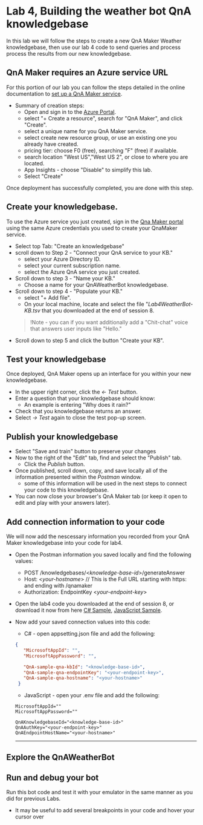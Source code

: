 # Lab 4, Building the weather bot QnA knowledgebase

In this lab we will follow the steps to create a new QnA Maker Weather knowledgebase, then use our lab 4 code to send queries and process process the results from our new knowledgebase. 

## QnA Maker requires an Azure service URL
For this portion of our lab you can follow the steps detailed in the online documentation to [set up a QnA Maker service](https://docs.microsoft.com/en-us/azure/cognitive-services/qnamaker/how-to/set-up-qnamaker-service-azure). 

* Summary of creation steps:
  - Open and sign in to the [Azure Portal](https://portal.azure.com/signin/index).
  - select "+ Create a resource", search for "QnA Maker", and click "Create".
  - select a unique name for you QnA Maker service.
  - select create new resource group, or use an existing one you already have created.
  - pricing tier: choose F0 (free), searching "F" (free) if available.
  - search location "West US","West US 2", or close to where you are located.
  - App Insights - choose "Disable" to simplify this lab.
  - Select "Create"

Once deployment has successfully completed, you are done with this step.

## Create your knowledgebase.
To use the Azure service you just created, sign in the [Qna Maker portal](https://qnamaker.ai/) using the same Azure credentials you used to create your QnaMaker service.
* Select top Tab: "Create an knowledgebase"
* scroll down to Step 2 - "Connect your QnA service to your KB."
  - select your Azure Directory ID.
  - select your current subscription name.
  - select the Azure QnA service you just created.
* Scroll down to step 3 - "Name your KB."
  - Choose a name for your QnAWeatherBot knowledgebase.
* Scroll down to step 4 - "Populate your KB."
  - select "+ Add file".
  - On your local machine, locate and select the file "_Lab4WeatherBot-KB.tsv_ that you downloaded at the end of session 8.
  >!Note - you can if you want additionally add a "Chit-chat" voice that answers user inputs like "Hello."
* Scroll down to step 5 and click the button "Create your KB".

## Test your knowledgebase
Once deployed, QnA Maker opens up an interface for you within your new knowledgebase.
* In the upper right corner, click the _<- Test_ button.
* Enter a question that your knowledgebase should know:
  - An example is entering "Why does it rain?"
* Check that you knowledgebase returns an answer.
* Select _-> Test_ again to close the test pop-up screen.

## Publish your knowledgebase
* Select "Save and train" button to preserve your changes
* Now to the right of the "Edit" tab, find and select the "Publish" tab.
  - Click the _Publish_ button.
* Once published, scroll down, copy, and save locally all of the information presented within the *Postman* window.
  - some of this information will be used in the next steps to connect your code to this knowledgebase.
* You can now close your browser's QnA Maker tab (or keep it open to edit and play with your answers later).

## Add connection information to your code
We will now add the nescessary information you recorded from your QnA Maker knowledgebase into your code for lab4.
* Open the Postman information you saved locally and find the following values:
  - POST /knowledgebases/<*knowledge-base-id*>/generateAnswer
  - Host: <*your-hostname*> // This is the Full URL starting with https: and ending with /qnamaker
  - Authorization: EndpointKey <*your-endpoint-key*>
* Open the lab4 code you downloaded at the end of session 8, or download it now from here [C# Sample](https://aka.ms/cs-qna), [JavaScript Sample](https://aka.ms/js-qna-sample).
* Now add your saved connection values into this code:
  - C# - open appsetting.json file and add the following:
  ``` JSON
  {
     "MicrosoftAppId": "",
     "MicrosoftAppPassword": "",
  
     "QnA-sample-qna-kbId": "<knowledge-base-id>",
     "QnA-sample-qna-endpointKey": "<your-endpoint-key>",
     "QnA-sample-qna-hostname": "<your-hostname>"
   }
   ```
   
   - JavaScript - open your .env file and add the following:
   ```file
   MicrosoftAppId=""
   MicrosoftAppPassword=""

   QnAKnowledgebaseId="<knowledge-base-id>"
   QnAAuthKey="<your-endpoint-key>"
   QnAEndpointHostName="<your-hostname>"
   ```
   ---
   
   
  
  

## Explore the QnAWeatherBot


## Run and debug your bot
Run this bot code and test it with your emulator in the same manner as you did for previous Labs. 
* It may be useful to add several breakpoints in your code and hover your cursor over 




